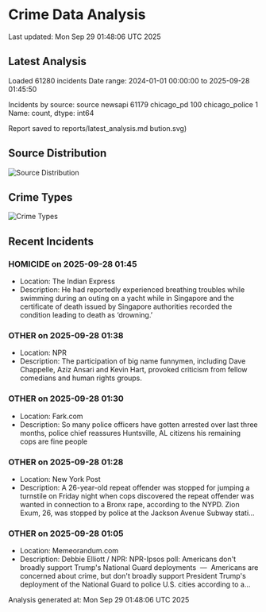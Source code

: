 # Crime Data Analysis
Last updated: Mon Sep 29 01:48:06 UTC 2025

## Latest Analysis

Loaded 61280 incidents
Date range: 2024-01-01 00:00:00 to 2025-09-28 01:45:50

Incidents by source:
source
newsapi           61179
chicago_pd          100
chicago_police        1
Name: count, dtype: int64

Report saved to reports/latest_analysis.md
bution.svg)

## Source Distribution
![Source Distribution](images/source_distribution.svg)

## Crime Types
![Crime Types](images/crime_types.svg)

## Recent Incidents

### HOMICIDE on 2025-09-28 01:45
- Location: The Indian Express
- Description: He had reportedly experienced breathing troubles while swimming during an outing on a yacht while in Singapore and the certificate of death issued by Singapore authorities recorded the condition leading to death as ‘drowning.’


### OTHER on 2025-09-28 01:38
- Location: NPR
- Description: The participation of big name funnymen, including Dave Chappelle, Aziz Ansari and Kevin Hart, provoked criticism from fellow comedians and human rights groups.


### OTHER on 2025-09-28 01:30
- Location: Fark.com
- Description: So many police officers have gotten arrested over last three months, police chief reassures Huntsville, AL citizens his remaining cops are fine people


### OTHER on 2025-09-28 01:28
- Location: New York Post
- Description: A 26-year-old repeat offender was stopped for jumping a turnstile on Friday night when cops discovered the repeat offender was wanted in connection to a Bronx rape, according to the NYPD. Zion Exum, 26, was stopped by police at the Jackson Avenue Subway stati…


### OTHER on 2025-09-28 01:05
- Location: Memeorandum.com
- Description: Debbie Elliott / NPR:
NPR-Ipsos poll: Americans don't broadly support Trump's National Guard deployments  —  Americans are concerned about crime, but don't broadly support President Trump's deployment of the National Guard to police U.S. cities according to a…

Analysis generated at: Mon Sep 29 01:48:06 UTC 2025

